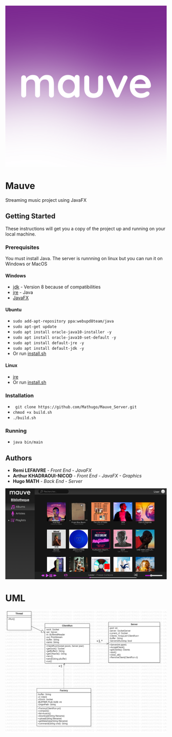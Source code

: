 ![alt text](https://github.com/Mathugo/Mauve_Server/blob/master/img/mauve.png)
# Mauve
Streaming music project using JavaFX 
## Getting Started
These instructions will get you a copy of the project up and running on your local machine.
### Prerequisites 
You must install Java. The server is runnning on linux but you can run it on Windows or MacOS
#### Windows
* [jdk](https://www.oracle.com/technetwork/java/javase/downloads/jdk8-downloads-2133151.html) - Version 8 because of compatibilities
* [jre](https://www.java.com/en/download/win10.jsp) - Java 
* [JavaFX](https://openjfx.io/) 
#### Ubuntu
* ```sudo add-apt-repository ppa:webupd8team/java```
* ```sudo apt-get update```
* ```sudo apt install oracle-java10-installer -y```
* ```sudo apt install oracle-java10-set-default -y```
* ```sudo apt install default-jre -y```
* ```sudo apt install default-jdk -y```
* Or run [install.sh](install.sh)
#### Linux 
* [jre](https://www.java.com/fr/download/linux_manual.jsp)
* Or run [install.sh](install.sh)

### Installation
* ``` git clone https://github.com/Mathugo/Mauve_Server.git```
* ```chmod +x build.sh```
* ```./build.sh```
### Running
* ```java bin/main```

## Authors
* **Remi LEFAIVRE** - *Front End - JavaFX*
* **Arthur KHADRAOUI-NICOD** - *Front End - JavaFX - Graphics*
* **Hugo MATH** - *Back End - Server*

![alt text](https://github.com/Mathugo/Mauve_Server/blob/master/img/mauve_main.png)

# UML

![alt text](https://github.com/Mathugo/Mauve_Server/blob/master/img/Main.png)

